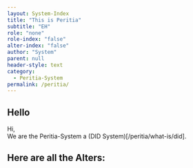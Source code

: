```yaml
---
layout: System-Index
title: "This is Peritia"
subtitle: "EH"
role: "none"
role-index: "false"
alter-index: "false"
author: "System"
parent: null
header-style: text
category: 
  - Peritia-System
permalink: /peritia/
---
```


## Hello 
Hi,   
We are the Peritia-System a (DID System)[/peritia/what-is/did].   

## Here are all the Alters: 